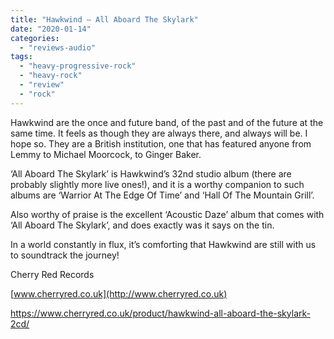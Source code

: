 ```yaml
---
title: "Hawkwind – All Aboard The Skylark"
date: "2020-01-14"
categories: 
  - "reviews-audio"
tags: 
  - "heavy-progressive-rock"
  - "heavy-rock"
  - "review"
  - "rock"
---
```


Hawkwind are the once and future band, of the past and of the future at the same time. It feels as though they are always there, and always will be. I hope so. They are a British institution, one that has featured anyone from Lemmy to Michael Moorcock, to Ginger Baker.

‘All Aboard The Skylark’ is Hawkwind’s 32nd studio album (there are probably slightly more live ones!), and it is a worthy companion to such albums are ‘Warrior At The Edge Of Time’ and ‘Hall Of The Mountain Grill’.

Also worthy of praise is the excellent ‘Acoustic Daze’ album that comes with ‘All Aboard The Skylark’, and does exactly was it says on the tin.

In a world constantly in flux, it’s comforting that Hawkwind are still with us to soundtrack the journey!

Cherry Red Records

[www.cherryred.co.uk](http://www.cherryred.co.uk)

https://www.cherryred.co.uk/product/hawkwind-all-aboard-the-skylark-2cd/
